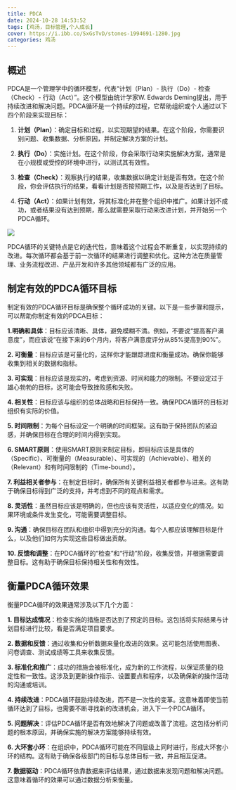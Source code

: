 ```yaml
---
title: PDCA
date: 2024-10-28 14:53:52
tags: [鸡汤，目标管理,个人成长]
cover: https://i.ibb.co/SxGsTvD/stones-1994691-1280.jpg
categories: 鸡汤
---
```


## 概述

PDCA是一个管理学中的循环模型，代表“计划（Plan）- 执行（Do）- 检查（Check）- 行动（Act）”。这个模型由统计学家W. Edwards Deming提出，用于持续改进和解决问题。PDCA循环是一个持续的过程，它帮助组织或个人通过以下四个阶段来实现目标：

1. **计划（Plan）**：确定目标和过程，以实现期望的结果。在这个阶段，你需要识别问题、收集数据、分析原因，并制定解决方案的计划。

2. **执行（Do）**：实施计划。在这个阶段，你会采取行动来实施解决方案，通常是在小规模或受控的环境中进行，以测试其有效性。

3. **检查（Check）**：观察执行的结果，收集数据以确定计划是否有效。在这个阶段，你会评估执行的结果，看看计划是否按预期工作，以及是否达到了目标。

4. **行动（Act）**：如果计划有效，将其标准化并在整个组织中推广。如果计划不成功，或者结果没有达到预期，那么就需要采取行动来改进计划，并开始另一个PDCA循环。



![](https://i.ibb.co/s2nZGvd/PDCA-Multi-Loop.png)

PDCA循环的关键特点是它的迭代性，意味着这个过程会不断重复，以实现持续的改进。每次循环都会基于前一次循环的结果进行调整和优化。这种方法在质量管理、业务流程改进、产品开发和许多其他领域都有广泛的应用。


## 制定有效的PDCA循环目标


制定有效的PDCA循环目标是确保整个循环成功的关键。以下是一些步骤和提示，可以帮助你制定有效的PDCA目标：

**1.明确和具体**：目标应该清晰、具体，避免模糊不清。例如，不要说“提高客户满意度”，而应该说“在接下来的6个月内，将客户满意度评分从85%提高到90%”。

**2. 可衡量**：目标应该是可量化的，这样你才能跟踪进度和衡量成功。确保你能够收集到相关的数据和指标。

**3. 可实现**：目标应该是现实的，考虑到资源、时间和能力的限制。不要设定过于雄心勃勃的目标，这可能会导致挫败感和失败。

**4. 相关性**：目标应该与组织的总体战略和目标保持一致。确保PDCA循环的目标对组织有实际的价值。

**5. 时间限制**：为每个目标设定一个明确的时间框架。这有助于保持团队的紧迫感，并确保目标在合理的时间内得到实现。

**6. SMART原则**：使用SMART原则来制定目标，即目标应该是具体的（Specific）、可衡量的（Measurable）、可实现的（Achievable）、相关的（Relevant）和有时间限制的（Time-bound）。

**7. 利益相关者参与**：在制定目标时，确保所有关键利益相关者都参与进来。这有助于确保目标得到广泛的支持，并考虑到不同的观点和需求。

**8. 灵活性**：虽然目标应该是明确的，但也应该有灵活性，以适应变化的情况。如果环境或条件发生变化，可能需要调整目标。

**9. 沟通**：确保目标在团队和组织中得到充分的沟通。每个人都应该理解目标是什么，以及他们如何为实现这些目标做出贡献。

**10. 反馈和调整**：在PDCA循环的“检查”和“行动”阶段，收集反馈，并根据需要调整目标。这有助于确保目标保持相关性和有效性。


## 衡量PDCA循环效果


衡量PDCA循环的效果通常涉及以下几个方面：

**1. 目标达成情况**：检查实施的措施是否达到了预定的目标。这包括将实际结果与计划目标进行比较，看是否满足项目要求。

**2. 数据和反馈**：通过收集和分析数据来量化改进的效果。这可能包括使用图表、问卷调查、测试成绩等工具来收集反馈。

**3. 标准化和推广**：成功的措施会被标准化，成为新的工作流程，以保证质量的稳定性和一致性。这涉及到更新操作指示、设置要点和程序，以及确保新的操作活动的沟通或培训。

**4. 持续改进**：PDCA循环鼓励持续改进，而不是一次性的变革。这意味着即使当前循环达到了目标，也需要不断寻找新的改进机会，进入下一个PDCA循环。

**5. 问题解决**：评估PDCA循环是否有效地解决了问题或改善了流程。这包括分析问题的根本原因，并确保实施的解决方案能够持续有效。

**6. 大环套小环**：在组织中，PDCA循环可能在不同层级上同时进行，形成大环套小环的结构。这有助于确保各级部门的目标与总体目标一致，并且相互促进。

**7. 数据驱动**：PDCA循环依靠数据来评估结果，通过数据来发现问题和解决问题。这意味着循环的效果可以通过数据分析来衡量。
